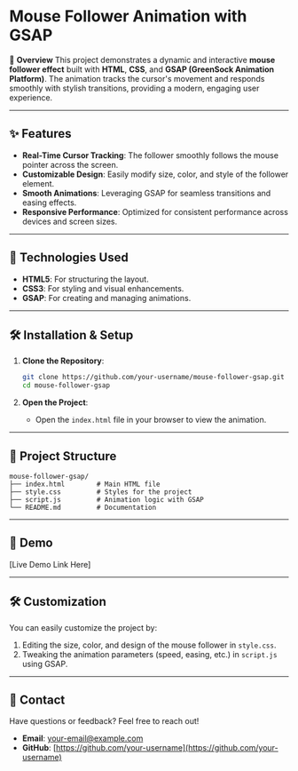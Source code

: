 # Mouse Follower Animation with GSAP

🎨 **Overview**
This project demonstrates a dynamic and interactive **mouse follower effect** built with **HTML**, **CSS**, and **GSAP (GreenSock Animation Platform)**. The animation tracks the cursor's movement and responds smoothly with stylish transitions, providing a modern, engaging user experience.

---

## ✨ Features
- **Real-Time Cursor Tracking**: The follower smoothly follows the mouse pointer across the screen.
- **Customizable Design**: Easily modify size, color, and style of the follower element.
- **Smooth Animations**: Leveraging GSAP for seamless transitions and easing effects.
- **Responsive Performance**: Optimized for consistent performance across devices and screen sizes.

---

## 🚀 Technologies Used
- **HTML5**: For structuring the layout.
- **CSS3**: For styling and visual enhancements.
- **GSAP**: For creating and managing animations.

---

## 🛠️ Installation & Setup

1. **Clone the Repository**:
   ```bash
   git clone https://github.com/your-username/mouse-follower-gsap.git
   cd mouse-follower-gsap
   ```

2. **Open the Project**:
   - Open the `index.html` file in your browser to view the animation.

---

## 📂 Project Structure
```
mouse-follower-gsap/
├── index.html        # Main HTML file
├── style.css         # Styles for the project
├── script.js         # Animation logic with GSAP
└── README.md         # Documentation
```

---

## 🌟 Demo
[Live Demo Link Here]

---

## 🛠️ Customization
You can easily customize the project by:
1. Editing the size, color, and design of the mouse follower in `style.css`.
2. Tweaking the animation parameters (speed, easing, etc.) in `script.js` using GSAP.

---

## 📧 Contact
Have questions or feedback? Feel free to reach out!
- **Email**: [your-email@example.com](mailto:your-email@example.com)
- **GitHub**: [https://github.com/your-username](https://github.com/your-username)
